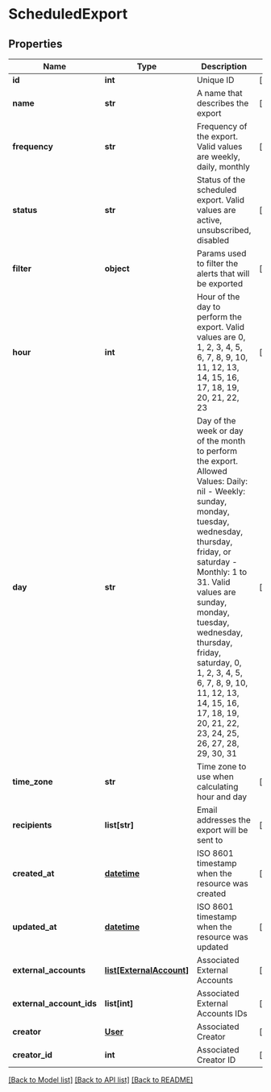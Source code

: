 # ScheduledExport

## Properties
Name | Type | Description | Notes
------------ | ------------- | ------------- | -------------
**id** | **int** | Unique ID | [optional] 
**name** | **str** | A name that describes the export | [optional] 
**frequency** | **str** | Frequency of the export. Valid values are weekly, daily, monthly | [optional] 
**status** | **str** | Status of the scheduled export. Valid values are active, unsubscribed, disabled | [optional] 
**filter** | **object** | Params used to filter the alerts that will be exported | [optional] 
**hour** | **int** | Hour of the day to perform the export. Valid values are 0, 1, 2, 3, 4, 5, 6, 7, 8, 9, 10, 11, 12, 13, 14, 15, 16, 17, 18, 19, 20, 21, 22, 23 | [optional] 
**day** | **str** | Day of the week or day of the month to perform the export.  Allowed Values: Daily: nil - Weekly: sunday, monday, tuesday, wednesday, thursday, friday, or saturday - Monthly: 1 to 31. Valid values are sunday, monday, tuesday, wednesday, thursday, friday, saturday, 0, 1, 2, 3, 4, 5, 6, 7, 8, 9, 10, 11, 12, 13, 14, 15, 16, 17, 18, 19, 20, 21, 22, 23, 24, 25, 26, 27, 28, 29, 30, 31 | [optional] 
**time_zone** | **str** | Time zone to use when calculating hour and day | [optional] 
**recipients** | **list[str]** | Email addresses the export will be sent to | [optional] 
**created_at** | [**datetime**](DateTime.md) | ISO 8601 timestamp when the resource was created | [optional] 
**updated_at** | [**datetime**](DateTime.md) | ISO 8601 timestamp when the resource was updated | [optional] 
**external_accounts** | [**list[ExternalAccount]**](ExternalAccount.md) | Associated External Accounts | [optional] 
**external_account_ids** | **list[int]** | Associated External Accounts IDs | [optional] 
**creator** | [**User**](User.md) | Associated Creator | [optional] 
**creator_id** | **int** | Associated Creator ID | [optional] 

[[Back to Model list]](../README.md#documentation-for-models) [[Back to API list]](../README.md#documentation-for-api-endpoints) [[Back to README]](../README.md)


